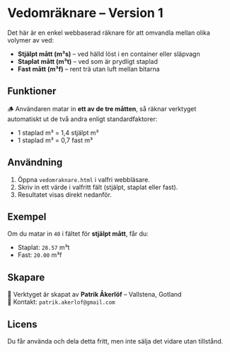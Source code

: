 # Vedomräknare – Version 1

Det här är en enkel webbaserad räknare för att omvandla mellan olika volymer av ved:

- **Stjälpt mått (m³s)** – ved hälld löst i en container eller släpvagn
- **Staplat mått (m³t)** – ved som är prydligt staplad
- **Fast mått (m³f)** – rent trä utan luft mellan bitarna

## Funktioner

🪵 Användaren matar in **ett av de tre måtten**, så räknar verktyget automatiskt ut de två andra enligt standardfaktorer:

- 1 staplad m³ = 1,4 stjälpt m³
- 1 staplad m³ = 0,7 fast m³

## Användning

1. Öppna `vedomraknare.html` i valfri webbläsare.
2. Skriv in ett värde i valfritt fält (stjälpt, staplat eller fast).
3. Resultatet visas direkt nedanför.

## Exempel

Om du matar in `40` i fältet för **stjälpt mått**, får du:

- Staplat: `28.57` m³t  
- Fast: `20.00` m³f

## Skapare

🔧 Verktyget är skapat av **Patrik Åkerlöf** – Vallstena, Gotland  
📧 Kontakt: `patrik.akerlof@gmail.com`

## Licens

Du får använda och dela detta fritt, men inte sälja det vidare utan tillstånd.

